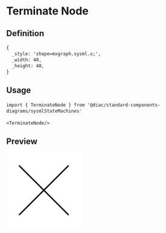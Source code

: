 # Terminate Node

## Definition

```
{
  _style: 'shape=mxgraph.sysml.x;',
  _width: 40,
  _height: 40,
}
```

## Usage

```
import { TerminateNode } from '@diac/standard-components-diagrams/sysmlStateMachines'

<TerminateNode/>
```

## Preview

<img src="./terminate-node.png" width="200"/>

